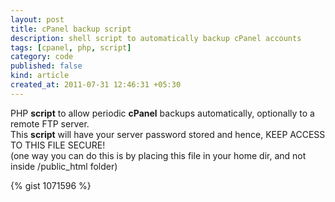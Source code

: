 ```yaml
---
layout: post
title: cPanel backup script
description: shell script to automatically backup cPanel accounts
tags: [cpanel, php, script]
category: code
published: false
kind: article
created_at: 2011-07-31 12:46:31 +05:30
---
```


PHP **script** to allow periodic **cPanel** backups automatically, optionally to a remote FTP server.  
This **script** will have your server password stored and hence, KEEP ACCESS TO THIS FILE SECURE!  
(one way you can do this is by placing this file in your home dir, and not inside /public_html folder)

<!-- more -->

{% gist 1071596 %}

